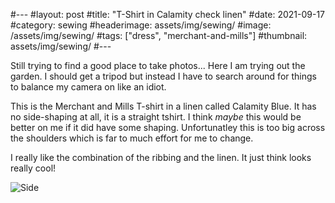 #---
#layout: post
#title: "T-Shirt in Calamity check linen"
#date: 2021-09-17
#category: sewing
#headerimage: assets/img/sewing/
#image: /assets/img/sewing/
#tags: ["dress", "merchant-and-mills"]
#thumbnail: assets/img/sewing/
#---

Still trying to find a good place to take photos... Here I am trying out the garden. I should get a tripod but instead I have to search around for things to balance my camera on like an idiot.

This is the Merchant and Mills T-shirt in a linen called Calamity Blue. It has no side-shaping at all, it is a straight tshirt. I think _maybe_ this would be better on me if it did have some shaping. Unfortunatley this is too big across the shoulders which is far to much effort for me to change.

I really like the combination of the ribbing and the linen. It just think looks really cool!


![Side](/assets/img/sewing/)
